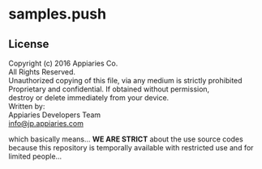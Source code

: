 # samples.push

## License

Copyright (c) 2016 Appiaries Co.  
All Rights Reserved.  
Unauthorized copying of this file, via any medium is strictly prohibited  
Proprietary and confidential. If obtained without permission,  
destroy or delete immediately from your device.  
Written by:  
Appiaries Developers Team  
[info@jp.appiaries.com](mailto:info@jp.appiaries.com)

which basically means... **WE ARE STRICT** about the use source codes because this repository is temporally available with restricted use and for limited people...
